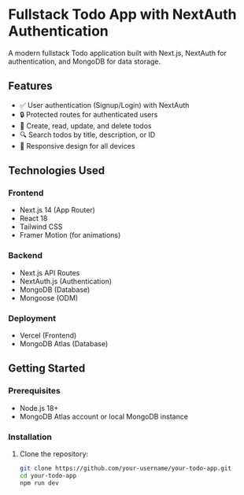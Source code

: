 # Fullstack Todo App with NextAuth Authentication


A modern fullstack Todo application built with Next.js, NextAuth for authentication, and MongoDB for data storage.

## Features

- ✅ User authentication (Signup/Login) with NextAuth
- 🔒 Protected routes for authenticated users
- 📝 Create, read, update, and delete todos
- 🔍 Search todos by title, description, or ID
- 📱 Responsive design for all devices


## Technologies Used

### Frontend
- Next.js 14 (App Router)
- React 18
- Tailwind CSS
- Framer Motion (for animations)


### Backend
- Next.js API Routes
- NextAuth.js (Authentication)
- MongoDB (Database)
- Mongoose (ODM)

### Deployment
- Vercel (Frontend)
- MongoDB Atlas (Database)

## Getting Started

### Prerequisites
- Node.js 18+
- MongoDB Atlas account or local MongoDB instance


### Installation

1. Clone the repository:
   ```bash
   git clone https://github.com/your-username/your-todo-app.git
   cd your-todo-app
   npm run dev
